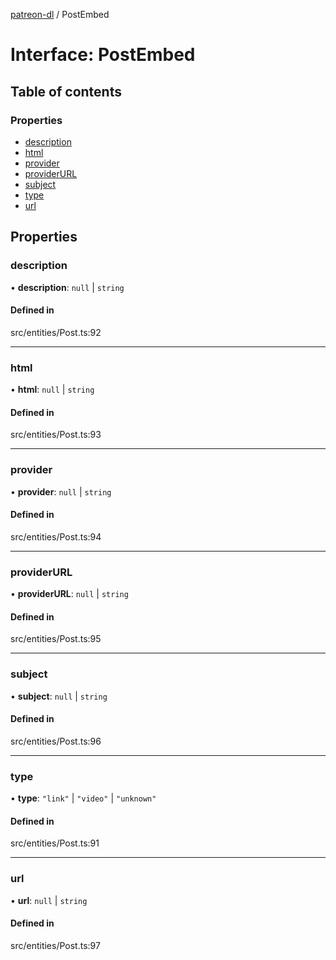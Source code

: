 [patreon-dl](../README.md) / PostEmbed

# Interface: PostEmbed

## Table of contents

### Properties

- [description](PostEmbed.md#description)
- [html](PostEmbed.md#html)
- [provider](PostEmbed.md#provider)
- [providerURL](PostEmbed.md#providerurl)
- [subject](PostEmbed.md#subject)
- [type](PostEmbed.md#type)
- [url](PostEmbed.md#url)

## Properties

### description

• **description**: ``null`` \| `string`

#### Defined in

src/entities/Post.ts:92

___

### html

• **html**: ``null`` \| `string`

#### Defined in

src/entities/Post.ts:93

___

### provider

• **provider**: ``null`` \| `string`

#### Defined in

src/entities/Post.ts:94

___

### providerURL

• **providerURL**: ``null`` \| `string`

#### Defined in

src/entities/Post.ts:95

___

### subject

• **subject**: ``null`` \| `string`

#### Defined in

src/entities/Post.ts:96

___

### type

• **type**: ``"link"`` \| ``"video"`` \| ``"unknown"``

#### Defined in

src/entities/Post.ts:91

___

### url

• **url**: ``null`` \| `string`

#### Defined in

src/entities/Post.ts:97
